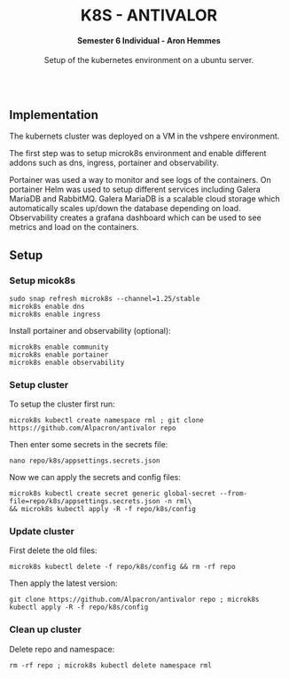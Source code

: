 <h1 align="center">K8S - ANTIVALOR</h1>
<h4 align="center"><strong>Semester 6 Individual - Aron Hemmes</strong></h4>
<p align="center">Setup of the kubernetes environment on a ubuntu server.</p>
<br><br>

## Implementation
The kubernets cluster was deployed on a VM in the vshpere environment.

The first step was to setup microk8s environment and enable different addons such as dns, ingress, portainer and observability.

Portainer was used a way to monitor and see logs of the containers. On portainer Helm was used to setup different services including Galera MariaDB and RabbitMQ. Galera MariaDB is a scalable cloud storage which automatically scales up/down the database depending on load. Observability creates a grafana dashboard which can be used to see metrics and load on the containers.

## Setup

### Setup micok8s
```commandline
sudo snap refresh microk8s --channel=1.25/stable
microk8s enable dns
microk8s enable ingress
```

Install portainer and observability (optional):
```commandline
microk8s enable community
microk8s enable portainer
microk8s enable observability
```

### Setup cluster
To setup the cluster first run:
```commandline
microk8s kubectl create namespace rml ; git clone https://github.com/Alpacron/antivalor repo
```

Then enter some secrets in the secrets file:
```commandline
nano repo/k8s/appsettings.secrets.json
```

Now we can apply the secrets and config files:
```commandline
microk8s kubectl create secret generic global-secret --from-file=repo/k8s/appsettings.secrets.json -n rml\
&& microk8s kubectl apply -R -f repo/k8s/config
```

### Update cluster
First delete the old files:
```commandline
microk8s kubectl delete -f repo/k8s/config && rm -rf repo
```

Then apply the latest version:
```commandline
git clone https://github.com/Alpacron/antivalor repo ; microk8s kubectl apply -R -f repo/k8s/config
```

### Clean up cluster
Delete repo and namespace:
```commandline
rm -rf repo ; microk8s kubectl delete namespace rml
```

